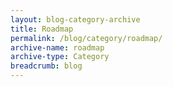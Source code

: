 ```yaml
---
layout: blog-category-archive
title: Roadmap
permalink: /blog/category/roadmap/
archive-name: roadmap
archive-type: Category
breadcrumb: blog
---
```


